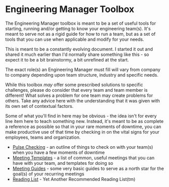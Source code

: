 # Engineering Manager Toolbox
The Engineering Manager toolbox is meant to be a set of useful tools for starting, running and/or getting to know your engineering team(s). It's meant to serve not as a rigid guide for how to run a team, but as a set of tools that you can use when applicable and modify for your needs.

This is meant to be a constantly evolving document. I started it out and shared it much earlier than I'd normally share something like this - so expect it to be a bit brainstormy, a bit unrefined at the start.

The exact role(s) an Engineering Manager must fill will vary from company to company depending upon team structure, industry and specific needs. 

While this toolbox *may* offer some prescribed solutions to specific challenges, please do consider that every team and team member is different! What solves a problem for one team may create problems for others. Take any advice here with the understanding that it was given with its own set of contextual factors.

Some of what you'll find in here may be obvious - the idea isn't for every line item here to teach something new. Instead, it's meant to be as complete a reference as possible so that in your rare moments of downtime, you can make productive use of that time by checking in on the vital signs for your employees, teams and organization.

- [Pulse Checking](pulse-checking.md) - an outline of things to check on with your team(s) when you have a few moments of downtime
- [Meeting Templates](meeting-templates/) - a list of common, useful meetings that you can have with your team, and templates for doing so
- [Meeting Guides](meeting-guides/) - some very basic guides to serve as a north star for the goal(s) of your recurring meetings
- [Reading List](reading-list.md) - Yet Another Recommended Reading List(tm)